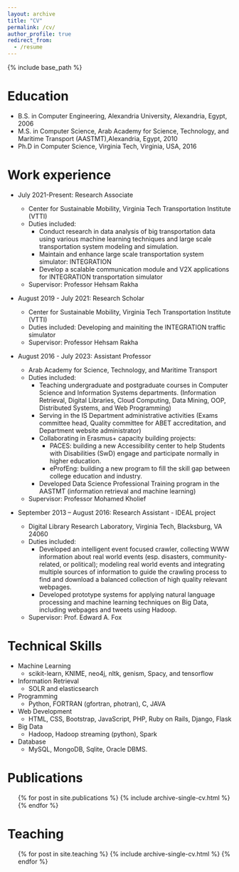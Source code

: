 ```yaml
---
layout: archive
title: "CV"
permalink: /cv/
author_profile: true
redirect_from:
  - /resume
---
```


{% include base_path %}

Education
======
* B.S. in Computer Engineering, Alexandria University, Alexandria, Egypt, 2006
* M.S. in Computer Science, Arab Academy for Science, Technology, and Maritime Transport (AASTMT),Alexandria, Egypt, 2010
* Ph.D in Computer Science, Virginia Tech, Virginia, USA, 2016

Work experience
======
* July 2021-Present: Research Associate
  * Center for Sustainable Mobility, Virginia Tech Transportation Institute (VTTI)
  * Duties included: 
    * Conduct research in data analysis of big transportation data using various machine learning techniques and large scale transportation system modeling and simulation.
    * Maintain and enhance large scale transportation system simulator: INTEGRATION
    * Develop a scalable communication module and V2X applications for INTEGRATION transportation simulator
  * Supervisor: Professor Hehsam Rakha

* August 2019 - July 2021: Research Scholar
  * Center for Sustainable Mobility, Virginia Tech Transportation Institute (VTTI)
  * Duties included: Developing and mainiting the INTEGRATION traffic simulator
  * Supervisor: Professor Hehsam Rakha
  
* August 2016 - July 2023: Assistant Professor
  * Arab Academy for Science, Technology, and Maritime Transport
  * Duties included: 
    * Teaching undergraduate and postgraduate courses in Computer Science and Information Systems departments. (Information Retrieval, Digital Libraries, Cloud Computing, Data Mining, OOP, Distributed Systems, and Web Programming)
    * Serving in the IS Department administrative activities (Exams committee head, Quality committee for ABET accreditation, and Department website administrator)
    * Collaborating in Erasmus+ capacity building projects:
      * PACES: building a new Accessibility center to help Students with Disabilities (SwD) engage and participate normally in higher education.
      * eProfEng: building a new program to fill the skill gap between college education and industry.
    * Developed Data Science Professional Training program in the AASTMT (information retrieval and machine learning)
  * Supervisor: Professor Mohamed Kholief

* September 2013 – August 2016: Research Assistant - IDEAL project
  * Digital Library Research Laboratory, Virginia Tech, Blacksburg, VA 24060 
  * Duties included: 
    * Developed an intelligent event focused crawler, collecting WWW information about real world events (esp. disasters, community-related, or political); modeling real world events and integrating multiple sources of information to guide the crawling process to find and download a balanced collection of high quality relevant webpages.
    * Developed prototype systems for applying natural language processing and machine learning techniques on Big Data, including webpages and tweets using Hadoop.
  * Supervisor: Prof. Edward A. Fox

Technical Skills
======
* Machine Learning
  * scikit-learn, KNIME, neo4j, nltk, genism, Spacy, and tensorflow
* Information Retrieval
  * SOLR and elasticsearch
* Programming
  * Python, FORTRAN (gfortran, photran), C, JAVA
* Web Development
  * HTML, CSS, Bootstrap, JavaScript, PHP, Ruby on Rails, Django, Flask
* Big Data
  * Hadoop, Hadoop streaming (python), Spark
* Database
  * MySQL, MongoDB, Sqlite, Oracle DBMS.

Publications
======
  <ul>{% for post in site.publications %}
    {% include archive-single-cv.html %}
  {% endfor %}</ul>
  
<!-- Talks
======
  <ul>{% for post in site.talks %}
    {% include archive-single-talk-cv.html %}
  {% endfor %}</ul> -->
  
Teaching
======
  <ul>{% for post in site.teaching %}
    {% include archive-single-cv.html %}
  {% endfor %}</ul>
  
<!-- Service and leadership
======
* Currently signed in to 43 different slack teams -->
